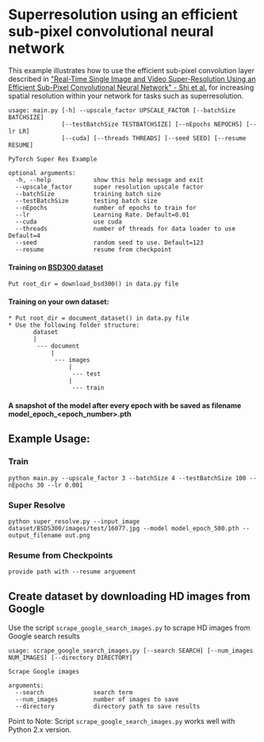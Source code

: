 # Superresolution using an efficient sub-pixel convolutional neural network

This example illustrates how to use the efficient sub-pixel convolution layer described in  ["Real-Time Single Image and Video Super-Resolution Using an Efficient Sub-Pixel Convolutional Neural Network" - Shi et al.](https://arxiv.org/abs/1609.05158) for increasing spatial resolution within your network for tasks such as superresolution.

```
usage: main.py [-h] --upscale_factor UPSCALE_FACTOR [--batchSize BATCHSIZE]
               [--testBatchSize TESTBATCHSIZE] [--nEpochs NEPOCHS] [--lr LR]
               [--cuda] [--threads THREADS] [--seed SEED] [--resume RESUME]

PyTorch Super Res Example

optional arguments:
  -h, --help            show this help message and exit
  --upscale_factor      super resolution upscale factor
  --batchSize           training batch size
  --testBatchSize       testing batch size
  --nEpochs             number of epochs to train for
  --lr                  Learning Rate. Default=0.01
  --cuda                use cuda
  --threads             number of threads for data loader to use Default=4
  --seed                random seed to use. Default=123
  --resume              resume from checkpoint
```

#### Training on [BSD300 dataset](https://www2.eecs.berkeley.edu/Research/Projects/CS/vision/bsds/)

	Put root_dir = download_bsd300() in data.py file

#### Training on your own dataset:

	* Put root_dir = document_dataset() in data.py file
	* Use the following folder structure:
		   dataset
		   |
		    --- document
		        |
		         --- images
		             |
		              --- test
		             |
		              --- train 


#### A snapshot of the model after every epoch with be saved as filename model_epoch_<epoch_number>.pth

## Example Usage:
 
### Train

`python main.py --upscale_factor 3 --batchSize 4 --testBatchSize 100 --nEpochs 30 --lr 0.001`

### Super Resolve

`python super_resolve.py --input_image dataset/BSDS300/images/test/16077.jpg --model model_epoch_500.pth --output_filename out.png`

### Resume from Checkpoints

`provide path with --resume arguement`

## Create dataset by downloading HD images from Google

Use the script `scrape_google_search_images.py` to scrape HD images from Google search results

```
usage: scrape_google_search_images.py [--search SEARCH] [--num_images NUM_IMAGES] [--directory DIRECTORY]

Scrape Google images

arguments:
  --search              search term
  --num_images          number of images to save
  --directory           directory path to save results
```

Point to Note: Script `scrape_google_search_images.py` works well with Python 2.x version.